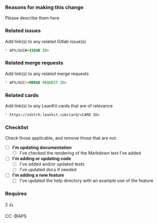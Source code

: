 ### Reasons for making this change

Please describe them here

### Related issues

Add link(s) to any related Gitlab issue(s)
```md
* APS/GUI#<ISSUE ID>
```

### Related merge requests

Add link(s) to any related merge requests
```md
* APS/GUI!<MERGE REQUEST ID>
```

### Related cards

Add link(s) to any LeanKit cards that are of relevance
```md
* https://sdstrh.leankit.com/card/<CARD ID>
```

### Checklist

Check those applicable, and remove those that are not.

* [ ] **I'm updating documentation**
  - [ ] I've checked the rendering of the Markdown text I've added
* [ ] **I'm adding or updating code**
  - [ ] I've added and/or updated tests
  - [ ] I've updated docs if needed
* [ ] **I'm adding a new feature**
  - [ ] I've updated the help directory with an example use of the feature

### Requires

2 :+1:

CC: @APS
